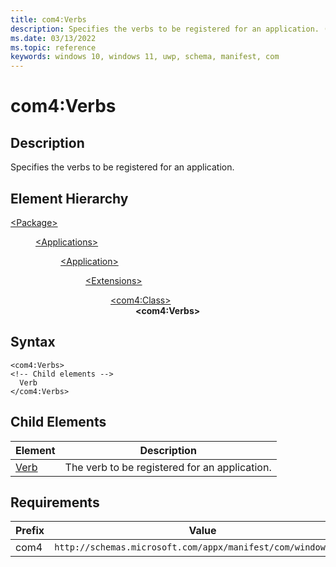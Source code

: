```yaml
---
title: com4:Verbs
description: Specifies the verbs to be registered for an application. (com4:Verbs)
ms.date: 03/13/2022
ms.topic: reference
keywords: windows 10, windows 11, uwp, schema, manifest, com
---
```


# com4:Verbs



## Description
Specifies the verbs to be registered for an application.



## Element Hierarchy
<dl><dt><a href = "element-package.md">&lt;Package&gt;</a></dt>
<dd>
<dl><dt><a href = "element-applications.md">&lt;Applications&gt;</a></dt>
<dd>
<dl><dt><a href = "element-application.md">&lt;Application&gt;</a></dt>
<dd>
<dl><dt><a href = "element-1-extensions.md">&lt;Extensions&gt;</a></dt>
<dd>
<dl><dt><a href = "element-com4-class.md">&lt;com4:Class&gt;</a></dt>
<dd>
<b>&lt;com4:Verbs&gt;</b>
</dd>
</dl>
</dd>
</dl>
</dd>
</dl>
</dd>
</dl>
</dd>
</dl>

## Syntax
```syntax
<com4:Verbs>
<!-- Child elements -->
  Verb
</com4:Verbs>
```




## Child Elements

| Element | Description |
| -----------| -------------|
| [Verb](element-com4-verb.md) | The verb to be registered for an application. |

## Requirements
| Prefix | Value |
| ---------------| -------------------------------------------------------------|
| com4 | `http://schemas.microsoft.com/appx/manifest/com/windows10/4` |
